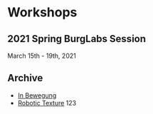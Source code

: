 # Workshops

## 2021 Spring BurgLabs Session

March 15th - 19th, 2021

## Archive

- [In Bewegung](https://sites.google.com/prod/view/urburg/projekte/workshop-in-bewegung)
- [Robotic Texture](https://sites.google.com/prod/view/urburg/projekte/workshop-robotic-texture)
 123